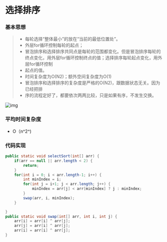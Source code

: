 # 选择排序

### 基本思想

> - 每轮选择“整体最小”的放在“当前的最低位置处”。
> - 外层for循环控制每轮的起点；
> - 冒泡排序和选择排序共同点是每轮的范围都变化。但是冒泡排序每轮的终点变化，用外层for循环控制终点的值；选择排序每轮起点变化，用外层for循环控制
> - 起点的值。
> - 时间复杂度为O(N2)；额外空间复杂度为O(1)
> - 冒泡排序和选择排序的复杂度是严格的O(N2)，跟数据状态无关。因为已经把排
> - 序的流程定好了，都要依次两两比较，只是如果有序，不发生交换。

![img](https://www.runoob.com/wp-content/uploads/2015/09/12401)

### 平均时间复杂度

- O（n^2^)

### 代码实现

```java
public static void selectSort(int[] arr) {
    if(arr == null || arr.length < 2) {
        return;
    }
    for(int i = 0; i < arr.length-1; i++) {
        int minIndex = i;
        for(int j = i+1; j < arr.length; j++) {
            minIndex = arr[j] < arr[minIndex] ? j : minIndex;
        }
        swap(arr, i, minIndex);
    }

}
public static void swap(int[] arr, int i, int j) {
    arr[i] = arr[i] ^ arr[j];
    arr[j] = arr[i] ^ arr[j];
    arr[i] = arr[i] ^ arr[j];
}
```

